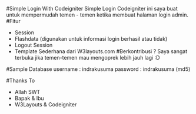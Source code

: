 
#Simple Login With Codeigniter
Simple Login Codeigniter ini saya buat untuk mempermudah temen - temen ketika membuat halaman login admin. 
#Fitur
- Session
- Flashdata (digunakan untuk informasi login berhasil atau tidak)
- Logout Session 
- Template Sederhana dari W3layouts.com
#Berkontribusi ?
Saya sangat terbuka jika temen-temen mau mengoprek lebih jauh lagi :D

#Sample Database
username : indrakusuma
password : indrakusuma (md5)

#Thanks To
- Allah SWT
- Bapak & Ibu
- W3Layouts & Codeigniter 
